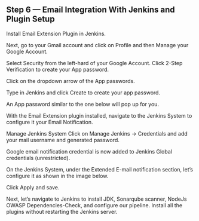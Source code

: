 ## Step 6 — Email Integration With Jenkins and Plugin Setup
Install Email Extension Plugin in Jenkins.


Next, go to your Gmail account and click on Profile and then Manage your Google Account.


Select Security from the left-hard of your Google Account. Click 2-Step Verification to create your App password.


Click on the dropdown arrow of the App passwords.


Type in Jenkins and click Create to create your app password.


An App password similar to the one below will pop up for you.


With the Email Extension plugin installed, navigate to the Jenkins System to configure it your Email Notification.



Manage Jenkins System
Click on Manage Jenkins → Credentials and add your mail username and generated password.





Google email notification credential is now added to Jenkins Global credentials (unrestricted).

On the Jenkins System, under the Extended E-mail notification section, let’s configure it as shown in the image below.


Click Apply and save.

Next, let’s navigate to Jenkins to install JDK, Sonarqube scanner, NodeJs OWASP Dependencies-Check, and configure our pipeline. Install all the plugins without restarting the Jenkins server.
